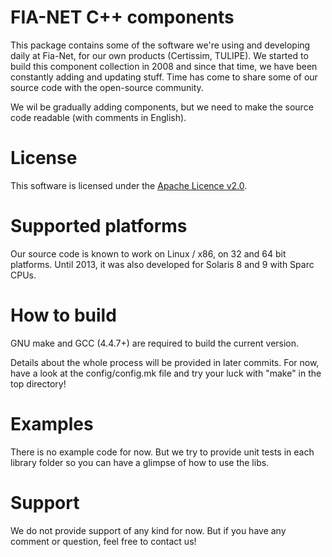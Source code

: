# FIA-NET C++ components

This package contains some of the software we're using and developing daily at Fia-Net, for our
own products (Certissim, TULIPE). We started to build this component collection in 2008 and
since that time, we have been constantly adding and updating stuff. Time has come to share some
of our source code with the open-source community.
 
We wil be gradually adding components, but we need to make the source code readable (with 
comments in English).

# License
This software is licensed under the [Apache Licence v2.0](http://www.apache.org/licenses/LICENSE-2.0).

# Supported platforms
Our source code is known to work on Linux / x86, on 32 and 64 bit platforms. Until 2013, it
was also developed for Solaris 8 and 9 with Sparc CPUs.

# How to build
GNU make and GCC (4.4.7+) are required to build the current version.

Details about the whole process will be provided in later commits. For now, have a look at the config/config.mk file and try your luck with "make" in the top directory!

# Examples
There is no example code for now. But we try to provide unit tests in each library folder so you can have a glimpse of how to use the libs.

# Support
We do not provide support of any kind for now. But if you have any comment or question, feel free to contact us!
